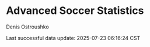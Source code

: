 # Advanced Soccer Statistics
Denis Ostroushko

<!-- gfm -->

Last successful data update: 2025-07-23 06:16:24 CST
